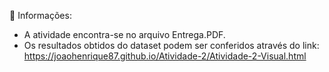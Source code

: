 📝 Informações:
 - A atividade encontra-se no arquivo Entrega.PDF.
 - Os resultados obtidos do dataset podem ser conferidos através do link: https://joaohenrique87.github.io/Atividade-2/Atividade-2-Visual.html

